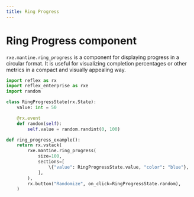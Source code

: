```yaml
---
title: Ring Progress
---
```


# Ring Progress component

`rxe.mantine.ring_progress` is a component for displaying progress in a circular format. It is useful for visualizing completion percentages or other metrics in a compact and visually appealing way.

```python
import reflex as rx
import reflex_enterprise as rxe
import random

class RingProgressState(rx.State):
    value: int = 50

    @rx.event
    def random(self):
        self.value = random.randint(0, 100)

def ring_progress_example():
    return rx.vstack(
        rxe.mantine.ring_progress(
            size=100,
            sections=[
                \{"value": RingProgressState.value, "color": "blue"},
            ],
        ),
        rx.button("Randomize", on_click=RingProgressState.random),
    )
```
